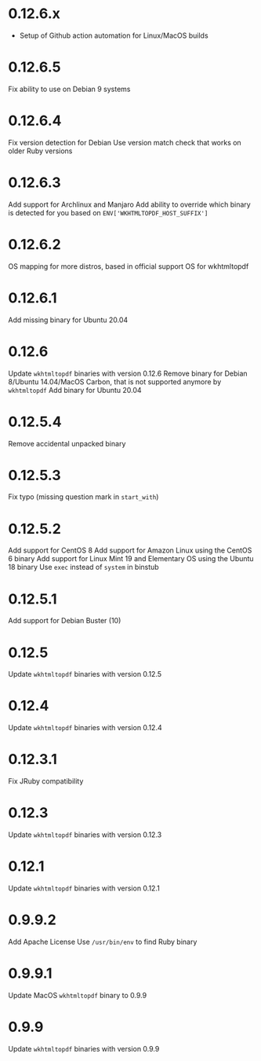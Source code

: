 # 0.12.6.x

- Setup of Github action automation for Linux/MacOS builds

# 0.12.6.5

Fix ability to use on Debian 9 systems

# 0.12.6.4

Fix version detection for Debian
Use version match check that works on older Ruby versions

# 0.12.6.3

Add support for Archlinux and Manjaro
Add ability to override which binary is detected for you based on `ENV['WKHTMLTOPDF_HOST_SUFFIX']`

# 0.12.6.2

OS mapping for more distros, based in official support OS for wkhtmltopdf

# 0.12.6.1

Add missing binary for Ubuntu 20.04

# 0.12.6
Update `wkhtmltopdf` binaries with version 0.12.6
Remove binary for Debian 8/Ubuntu 14.04/MacOS Carbon, that is not supported anymore by `wkhtmltopdf`
Add binary for Ubuntu 20.04

# 0.12.5.4
Remove accidental unpacked binary

# 0.12.5.3
Fix typo (missing question mark in `start_with`)

# 0.12.5.2
Add support for CentOS 8
Add support for Amazon Linux using the CentOS 6 binary
Add support for Linux Mint 19 and Elementary OS using the Ubuntu 18 binary
Use `exec` instead of `system` in binstub

# 0.12.5.1
Add support for Debian Buster (10)

# 0.12.5
Update `wkhtmltopdf` binaries with version 0.12.5

# 0.12.4
Update `wkhtmltopdf` binaries with version 0.12.4

# 0.12.3.1
Fix JRuby compatibility

# 0.12.3
Update `wkhtmltopdf` binaries with version 0.12.3

# 0.12.1
Update `wkhtmltopdf` binaries with version 0.12.1

# 0.9.9.2
Add Apache License
Use `/usr/bin/env` to find Ruby binary

# 0.9.9.1
Update MacOS `wkhtmltopdf` binary to 0.9.9

# 0.9.9
Update `wkhtmltopdf` binaries with version 0.9.9
